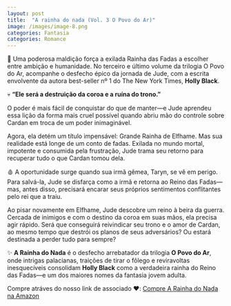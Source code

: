 ```yaml
---
layout: post
title:  "A rainha do nada (Vol. 3 O Povo do Ar)"
image: /images/image-8.png
categories: Fantasia
categories: Romance
---
```


👑 Uma poderosa maldição força a exilada Rainha das Fadas a escolher entre ambição e humanidade. No terceiro e último volume da trilogia O Povo do Ar, acompanhe o desfecho épico da jornada de Jude, com a escrita envolvente da autora best-seller nº 1 do The New York Times, <strong>Holly Black</strong>.

💀 <strong>“Ele será a destruição da coroa e a ruína do trono.”</strong>

O poder é mais fácil de conquistar do que de manter—e Jude aprendeu essa lição da forma mais cruel possível quando abriu mão do controle sobre Cardan em troca de um poder inimaginável.

Agora, ela detém um título impensável: Grande Rainha de Elfhame. Mas sua realidade está longe de um conto de fadas. Exilada no mundo mortal, impotente e consumida pela frustração, Jude trama seu retorno para recuperar tudo o que Cardan tomou dela.

🩸 A oportunidade surge quando sua irmã gêmea, Taryn, se vê em perigo. Para salvá-la, Jude se disfarça como a irmã e retorna ao Reino das Fadas—mas, antes disso, precisará encarar seus próprios sentimentos conflitantes pelo rei que a traiu.

Ao pisar novamente em Elfhame, Jude descobre um reino à beira da guerra. Cercada de inimigos e com o destino da coroa em suas mãos, ela precisa agir rápido. Será que conseguirá reivindicar seu trono e o amor de Cardan, ao mesmo tempo que destrói os planos de seus adversários? Ou estará destinada a perder tudo para sempre?

✨ <strong>A Rainha do Nada</strong> é o desfecho arrebatador da trilogia <strong>O Povo do Ar</strong>, onde intrigas palacianas, traições de tirar o fôlego e reviravoltas inesquecíveis consolidam <strong>Holly Black</strong> como a verdadeira rainha do Reino das Fadas—e um dos maiores nomes da fantasia jovem adulta.

Compre atráves do nosso link de associado ❤️: <a href="https://amzn.to/45zbLWz" target="_blank" rel="noopener noreferrer" class="buy-link">Compre A Rainha do Nada na Amazon</a>